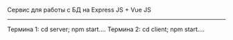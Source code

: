 Сервис для работы с БД на Express JS + Vue JS 
____________________________________________________________________________________________________
Термина 1: cd server; npm start....
Термина 2: cd client; npm start....
